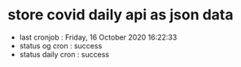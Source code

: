 # store covid daily api as json data

- last cronjob : Friday, 16 October 2020 16:22:33
- status og cron : success
- status daily cron : success
      
      